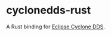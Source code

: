 # cyclonedds-rust

A Rust binding for [Eclipse Cyclone DDS](https://github.com/eclipse-cyclonedds/cyclonedds).
